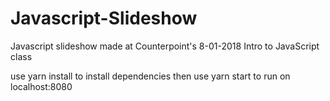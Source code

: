# Javascript-Slideshow
Javascript slideshow made at Counterpoint's 8-01-2018 Intro to JavaScript class

use yarn install to install dependencies then use yarn start to run on localhost:8080
